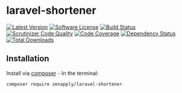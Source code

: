# laravel-shortener
[![Latest Version](https://img.shields.io/github/release/zenapply/laravel-shortener.svg?style=flat-square)](https://github.com/zenapply/laravel-shortener/releases)
[![Software License](https://img.shields.io/badge/license-MIT-brightgreen.svg?style=flat-square)](LICENSE.md)
[![Build Status](https://travis-ci.org/zenapply/laravel-shortener.svg?branch=master)](https://travis-ci.org/zenapply/laravel-shortener)
[![Scrutinizer Code Quality](https://scrutinizer-ci.com/g/zenapply/laravel-shortener/badges/quality-score.png?b=master)](https://scrutinizer-ci.com/g/zenapply/laravel-shortener/?branch=master)
[![Code Coverage](https://scrutinizer-ci.com/g/zenapply/laravel-shortener/badges/coverage.png?b=master)](https://scrutinizer-ci.com/g/zenapply/laravel-shortener/?branch=master)
[![Dependency Status](https://www.versioneye.com/user/projects/56f3252c35630e0029db0187/badge.svg?style=flat)](https://www.versioneye.com/user/projects/56f3252c35630e0029db0187)
[![Total Downloads](https://img.shields.io/packagist/dt/zenapply/laravel-shortener.svg?style=flat-square)](https://packagist.org/packages/zenapply/laravel-shortener)

## Installation

Install via [composer](https://getcomposer.org/) - In the terminal:
```bash
composer require zenapply/laravel-shortener
```